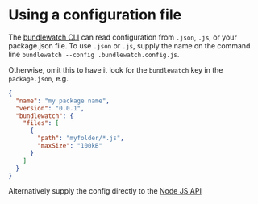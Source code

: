# Using a configuration file

The [bundlewatch CLI](/reference/cli.md) can read configuration from `.json`, `.js`, or your package.json file.
To use `.json` or `.js`, supply the name on the command line `bundlewatch --config .bundlewatch.config.js`.

Otherwise, omit this to have it look for the `bundlewatch` key in the `package.json`, e.g.

```json
{
  "name": "my package name",
  "version": "0.0.1",
  "bundlewatch": {
    "files": [
      {
        "path": "myfolder/*.js",
        "maxSize": "100kB"
      }
    ]
  }
}
```

Alternatively supply the config directly to the [Node JS API](/reference/nodejs.md)
